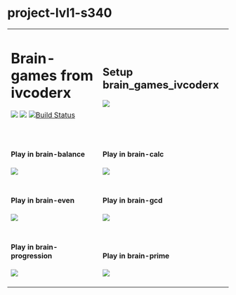 # project-lvl1-s340
<table>
  <tr>
      <td>
          <h1>Brain-games from ivcoderx</h1>
          <a href="https://codeclimate.com/github/ivcoderx/project-lvl1-s340/maintainability"><img src="https://api.codeclimate.com/v1/badges/7be436e7def2ba8f312d/maintainability" /></a>
          <a href="https://codeclimate.com/github/ivcoderx/project-lvl1-s340/test_coverage"><img src="https://api.codeclimate.com/v1/badges/7be436e7def2ba8f312d/test_coverage" /></a>
          <a href="https://travis-ci.org/ivcoderx/project-lvl1-s340"><img src="https://travis-ci.org/ivcoderx/project-lvl1-s340.svg?branch=master" alt="Build Status" /></a>
          <br/><br/><br/>
      </td>
      <td>
          <h2>Setup brain_games_ivcoderx</h2>
          <a href="https://asciinema.org/a/rrJURlo3eq69PeY7nbYswaaN9" target="_blank"><img src="https://asciinema.org/a/rrJURlo3eq69PeY7nbYswaaN9.png" /></a><br/><br/>
      </td>
    </tr>
    <tr>
        <td>
            <h4>Play in brain-balance</h4>
            <a href="https://asciinema.org/a/DQihvhRZbRYderRx49Ymatn9W" target="_blank"><img src="https://asciinema.org/a/DQihvhRZbRYderRx49Ymatn9W.png" /></a><br/><br/>
        </td>
        <td>
            <h4>Play in brain-calc</h4>
            <a href="https://asciinema.org/a/SBT22jGUuJmn1JR3KF5oQq8m4" target="_blank"><img src="https://asciinema.org/a/SBT22jGUuJmn1JR3KF5oQq8m4.png" /></a><br/><br/>
        </td>
    </tr>
    <tr>
        <td>
            <h4>Play in brain-even</h4>
            <a href="https://asciinema.org/a/Ux0lwqReQ5Idj7Cq8J9dZ9q1J" target="_blank"><img src="https://asciinema.org/a/Ux0lwqReQ5Idj7Cq8J9dZ9q1J.png" /></a><br/><br/>
        </td>
        <td>
            <h4>Play in brain-gcd</h4>
            <a href="https://asciinema.org/a/Xoe1V9aOQmvmpGjsa07gw1JYI" target="_blank"><img src="https://asciinema.org/a/Xoe1V9aOQmvmpGjsa07gw1JYI.png" /></a><br/><br/>
        </td>
    </tr>
    <tr>
        <td>
            <h4>Play in brain-progression</h4>
            <a href="https://asciinema.org/a/b8hcqZJ5rfP40LojKHUd1uIGk" target="_blank"><img src="https://asciinema.org/a/b8hcqZJ5rfP40LojKHUd1uIGk.png" /></a><br/><br/>
        </td>
        <td>
            <h4>Play in brain-prime</h4>
            <a href="https://asciinema.org/a/obx1rbMl5zB4CAZLY8QiEuyex" target="_blank"><img src="https://asciinema.org/a/obx1rbMl5zB4CAZLY8QiEuyex.png" /></a>
        </td>
    </tr>
</table>
